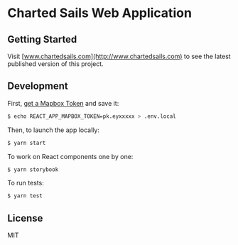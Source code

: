 # Charted Sails Web Application

## Getting Started

Visit [www.chartedsails.com](http://www.chartedsails.com) to see the latest
published version of this project.

## Development

First, [get a Mapbox Token](https://www.mapbox.com) and save it:

```sh
$ echo REACT_APP_MAPBOX_TOKEN=pk.eyxxxxx > .env.local
```

Then, to launch the app locally:

```sh
$ yarn start
```

To work on React components one by one:

```sh
$ yarn storybook
```

To run tests:
```sh
$ yarn test
```

## License

MIT
